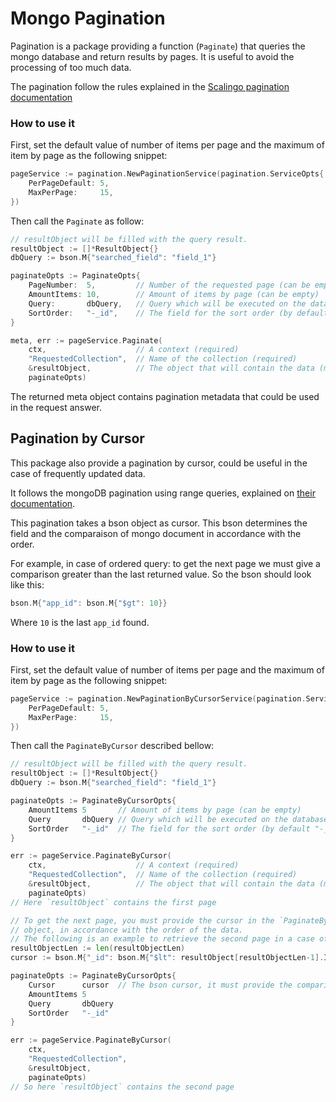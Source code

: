 # Mongo Pagination

Pagination is a package providing a function (`Paginate`) that queries the mongo
database and return results by pages. It is useful to avoid the processing of
too much data.

The pagination follow the rules explained in the
[Scalingo pagination documentation](https://developers.scalingo.com/index#pagination)

### How to use it

First, set the default value of number of items per page and the maximum of item
by page as the following snippet:

```Go
pageService := pagination.NewPaginationService(pagination.ServiceOpts{
	PerPageDefault: 5,
	MaxPerPage:     15,
})
```

Then call the `Paginate` as follow:
```Go
// resultObject will be filled with the query result.
resultObject := []*ResultObject{}
dbQuery := bson.M{"searched_field": "field_1"}

paginateOpts := PaginateOpts{
    PageNumber:  5,         // Number of the requested page (can be empty, default 1)
    AmountItems: 10,        // Amount of items by page (can be empty)
    Query:       dbQuery,   // Query which will be executed on the database (can be nil)
    SortOrder:   "-_id",    // The field for the sort order (by default "_id")
}

meta, err := pageService.Paginate(
    ctx,                    // A context (required)
    "RequestedCollection",  // Name of the collection (required)
    &resultObject,          // The object that will contain the data (must be an array)
    paginateOpts)
```

The returned meta object contains pagination metadata that could be used in the
request answer.

## Pagination by Cursor

This package also provide a pagination by cursor, could be useful in the case of
frequently updated data.

It follows the mongoDB pagination using range queries, explained on
[their documentation](https://docs.mongodb.com/manual/reference/method/cursor.skip/#using-range-queries).

This pagination takes a bson object as cursor. This bson determines the field
and the comparaison of mongo document in accordance with the order.

For example, in case of ordered query: to get the next page we must give a
comparison greater than the last returned value. So the bson should look like this:
```Go
bson.M{"app_id": bson.M{"$gt": 10}}
```
Where `10` is the last `app_id` found.

### How to use it

First, set the default value of number of items per page and the maximum of item
by page as the following snippet:

```Go
pageService := pagination.NewPaginationByCursorService(pagination.ServiceOpts{
    PerPageDefault: 5,
    MaxPerPage:     15,
})
```

Then call the `PaginateByCursor` described bellow:

```Go
// resultObject will be filled with the query result.
resultObject := []*ResultObject{}
dbQuery := bson.M{"searched_field": "field_1"}

paginateOpts := PaginateByCursorOpts{
    AmountItems 5       // Amount of items by page (can be empty)
    Query       dbQuery // Query which will be executed on the database (can be nil)
    SortOrder   "-_id"  // The field for the sort order (by default "-_id")
}

err := pageService.PaginateByCursor(
    ctx,                    // A context (required)
    "RequestedCollection",  // Name of the collection (required)
    &resultObject,          // The object that will contain the data (must be an array)
    paginateOpts)
// Here `resultObject` contains the first page

// To get the next page, you must provide the cursor in the `PaginateByCursorOpts`
// object, in accordance with the order of the data.
// The following is an example to retrieve the second page in a case of reverse ordered data.
resultObjectLen := len(resultObjectLen)
cursor := bson.M{"_id": bson.M{"$lt": resultObject[resultObjectLen-1].ID}}

paginateOpts := PaginateByCursorOpts{
    Cursor      cursor  // The bson cursor, it must provide the comparison in accordance with the order (can be nil)
    AmountItems 5
    Query       dbQuery
    SortOrder   "-_id"
}

err := pageService.PaginateByCursor(
    ctx,
    "RequestedCollection",
    &resultObject,
    paginateOpts)
// So here `resultObject` contains the second page

```
